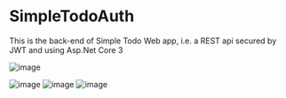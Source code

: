 # SimpleTodoAuth

This is the back-end of Simple Todo Web app, i.e. a REST api secured by JWT and using Asp.Net Core 3

![image](https://user-images.githubusercontent.com/101533381/186770379-c79fa5bd-9adf-42b4-a807-daf830d225fa.png)

![image](https://user-images.githubusercontent.com/101533381/186770442-37bff3d3-d5c2-4d0e-80f5-62b1b36292e7.png)
![image](https://user-images.githubusercontent.com/101533381/186770820-955e7e45-ac78-43a8-b8d7-4df802188f8f.png)
![image](https://user-images.githubusercontent.com/101533381/186770842-0c8e83b6-0d8e-4dc5-8b64-32fe23b8f860.png)

